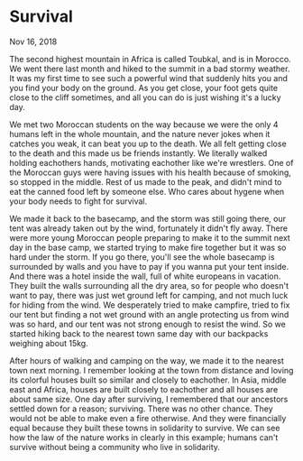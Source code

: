 # Survival

 Nov 16, 2018


The second highest mountain in Africa is called Toubkal, and is in Morocco. We went there last month and hiked to the summit in a bad stormy weather. It was my first time to see such a powerful wind that suddenly hits you and you find your body on the ground. As you get close, your foot gets quite close to the cliff sometimes, and all you can do is just wishing it's a lucky day.

We met two Moroccan students on the way because we were the only 4 humans left in the whole mountain, and the nature never jokes when it catches you weak, it can beat you up to the death. We all felt getting close to the death and this made us be friends instantly. We literally walked holding eachothers hands, motivating eachother like we're wrestlers. One of the Moroccan guys were having issues with his health because of smoking, so stopped in the middle. Rest of us made to the peak, and didn't mind to eat the canned food left by someone else. Who cares about hygene when your body needs to fight for survival.

We made it back to the basecamp, and the storm was still going there, our tent was already taken out by the wind, fortunately it didn't fly away. There were more young Moroccan people preparing to make it to the summit next day in the base camp, we started trying to make fire together but it was so hard under the storm. If you go there, you'll see the whole basecamp is surrounded by walls and you have to pay if you wanna put your tent inside. And there was a hotel inside the wall, full of white europeans in vacation. They built the walls surrounding all the dry area, so for people who doesn't want to pay, there was just wet ground left for camping, and not much luck for hiding from the wind. We desperately tried to make campfire, tried to fix our tent but finding a not wet ground with an angle protecting us from wind was so hard, and our tent was not strong enough to resist the wind. So we started hiking back to the nearest town same day with our backpacks weighing about 15kg.

After hours of walking and camping on the way, we made it to the nearest town next morning. I remember looking at the town from distance and loving its colorful houses built so similar and closely to eachother. In Asia, middle east and Africa, houses are built closely to eachother and all houses are about same size. One day after surviving, I remembered that our ancestors settled down for a reason; surviving. There was no other chance. They would not be able to make even a fire otherwise. And they were financially equal because they built these towns in solidarity to survive. We can see how the law of the nature works in clearly in this example; humans can't survive without being a community who live in solidarity.
